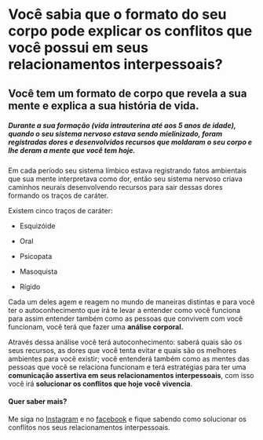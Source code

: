 # Você sabia que o formato do seu corpo pode explicar os conflitos que você possui em seus relacionamentos interpessoais?
## Você tem um formato de corpo que revela a sua mente e explica a sua história de vida.
##### 	Durante a sua formação (vida intrauterina até aos 5 anos de idade), quando o seu sistema nervoso estava sendo mielinizado, foram registradas dores e desenvolvidos recursos que moldaram o seu corpo e lhe deram a mente que você tem hoje.

Em cada período seu sistema límbico estava registrando fatos ambientais que sua mente interpretava como dor, então seu sistema nervoso criava caminhos neurais desenvolvendo recursos para sair dessas dores formando os traços de caráter.

Existem cinco traços de caráter:

* Esquizóide

* Oral

* Psicopata

* Masoquista

* Rígido

Cada um deles agem e reagem no mundo de maneiras distintas e para você ter o autoconhecimento que irá te levar a entender como você funciona para assim entender também como as pessoas que convivem com você funcionam, você terá que fazer uma **análise corporal.** 

Através dessa análise você terá autoconhecimento: saberá quais são os seus recursos, as dores que você tenta evitar e quais são os melhores ambientes para você existir; você entenderá também como as mentes das pessoas que você se relaciona funcionam e terá estratégias para ter uma **comunicação assertiva em seus relacionamentos interpessoais**, com isso você irá **solucionar os conflitos que hoje você vivencia**.

#### Quer saber mais? 

Me siga no [Instagram](https://www.instagram.com/suelencassiaa) e no [facebook](https://fb.com/fonoaudiologa.suelencassia) e fique sabendo como solucionar os conflitos nos seus relacionamentos interpessoais.






